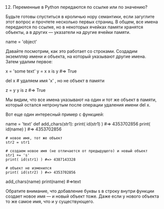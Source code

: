 12. Переменные в Python передаются по ссылке или по значению?

Будьте готовы спуститься в кроличью нору семантики, если загуглите этот вопрос и прочтете несколько первых страниц. В
общем, все имена передаются по ссылке, но в некоторых ячейках памяти хранятся объекты, а в других — указатели на другие
ячейки памяти.

name = 'object'

Давайте посмотрим, как это работает со строками. Создадим экземпляр имени и объекта, на который указывают другие имена.
Затем удалим первое:

x = 'some text' 
y = x 
x is y 
#=> True

del x # удаляем имя 'x' , но не объект в памяти

z = y 
y is z 
#=> True

Мы видим, что все имена указывают на один и тот же объект в памяти, который остался нетронутым после операции удаления
имени del x.

Вот еще один интересный пример с функцией:

name = 'text' 
def add_chars(str1):
    print( id(str1) ) 
#=> 4353702856 print( id(name) ) #=> 4353702856

    # новое имя, тот же объект
    str2 = str1
  
    # создаем новое имя (не отличается от предыдущего) и новый объект
    str1 += 's' 
    print( id(str1) ) #=> 4387143328
    
    # объект не изменился
    print( id(str2) ) #=> 4353702856

add_chars(name)
print(name) #=>text

Обратите внимание, что добавление буквы s в строку внутри функции создает новое имя — и новый объект тоже. Даже если у
нового объекта то же самое имя, что и у существующего.